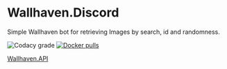 # Wallhaven.Discord
Simple Wallhaven bot for retrieving Images by search, id and randomness.

![Codacy grade](https://img.shields.io/codacy/grade/1d218ad57d3f447b81a850505f579e1b)
[![Docker pulls](https://img.shields.io/docker/pulls/venipa/wallhaven.discord.svg)](https://hub.docker.com/r/venipa/wallhaven.discord)

[Wallhaven.API](https://github.com/Venipa/Wallhaven.API)